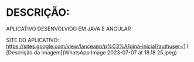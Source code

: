# DESCRIÇÃO:

APLICATIVO DESENVOLVIDO EM JAVA E ANGULAR 

SITE DO APLICATIVO: https://sites.google.com/view/lanceapp/p%C3%A1gina-inicial?authuser=1
![Descrição da imagem](WhatsApp Image 2023-07-07 at 18.18.25.jpeg)
